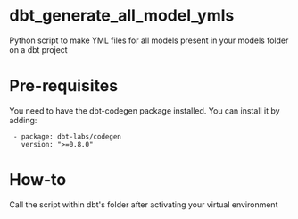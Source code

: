 # dbt_generate_all_model_ymls

Python script to make YML files for all models present in your models folder on a dbt project

# Pre-requisites

You need to have the dbt-codegen package installed.
You can install it by adding:
  ```
   - package: dbt-labs/codegen
     version: ">=0.8.0"
 ```
 
 # How-to
 
 Call the script within dbt's folder after activating your virtual environment
